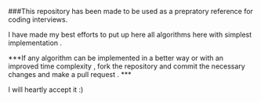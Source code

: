 ###This repository has been made to be used as a prepratory reference for coding interviews.

I have made my best efforts to put up here all algorithms here with simplest implementation .

***If any algorithm can be implemented in a better way or with an improved time complexity , fork the repository and commit the necessary changes and make a pull request . ***

I will heartly accept it :)

